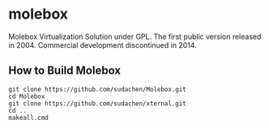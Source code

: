 # molebox
Molebox Virtualization Solution under GPL. The first public version released in 2004. Commercial development discontinued in 2014.


## How to Build Molebox
```
git clone https://github.com/sudachen/Molebox.git
cd Molebox
git clone https://github.com/sudachen/xternal.git
cd ..
makeall.cmd 
```
